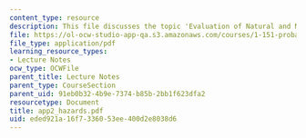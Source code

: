 ```yaml
---
content_type: resource
description: This file discusses the topic 'Evaluation of Natural and Man-Made Risks'.
file: https://ol-ocw-studio-app-qa.s3.amazonaws.com/courses/1-151-probability-and-statistics-in-engineering-spring-2005/eded921a16f7336053ee400d2e8038d6_app2_hazards.pdf
file_type: application/pdf
learning_resource_types:
- Lecture Notes
ocw_type: OCWFile
parent_title: Lecture Notes
parent_type: CourseSection
parent_uid: 91eb0b32-4b9e-7374-b85b-2bb1f623dfa2
resourcetype: Document
title: app2_hazards.pdf
uid: eded921a-16f7-3360-53ee-400d2e8038d6
---
```

